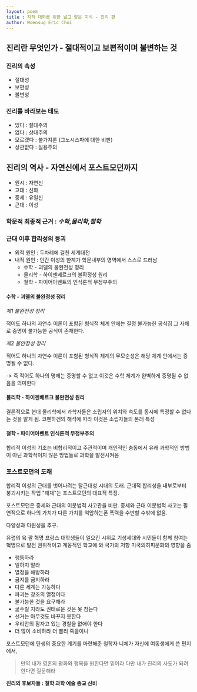 ```yaml
---
layout: poem
title : 지적 대화를 위한 넓고 얕은 지식 - 진리 편
author: Woensug Eric Choi
---
```


## 진리란 무엇인가 - 절대적이고 보편적이며 불변하는 것

### 진리의 속성
- 절대성
- 보편성
- 불변성

### 진리를 바라보는 태도
- 있다 : 절대주의
- 없다 : 상대주의
- 모르겠다 : 불가지론 (그노시스파에 대한 비판)
- 상관없다 : 실용주의


## 진리의 역사 - 자연신에서 포스트모던까지

- 원시 : 자연신
- 고대 : 신화
- 중세 : 유일신
- 근대 : 이성

### 학문적 최종적 근거 :  _수학_,_물리학_,_철학_

### 근대 이후 합리성의 붕괴

- 외적 원인 : 두차례에 걸친 세계대전
- 내적 원인 : 인간 이성의 한계가 학문내부의 영역에서 스스로 드러남
  - 수학 - 괴델의 불완전성 정리
  - 물리학 - 하이젠베르크의 불확정성 원리
  - 철학 - 파이어아벤트의 인식론적 무정부주의

#### 수학 - 괴델의 불완정성 정리

_제1 불완전성 정리_

 적어도 하나의 자연수 이론이 포함된 형식적 체계 안에는 결정 불가능한 공식집 그 자체로 증명이 불가능한 공식이 존재한다.

_제2 불안정성 정리_

 적어도 하나의 자연수 이론이 포함된 형식적 체계의 무모순성은 해당 체계 안에서는 증명될 수 없다.

-> 즉 적어도 하나의 명제는 증명할 수 없고 이것은 수학 체계가 완벽하게 증명될 수 없음을 의미한다

#### 물리학 - 하이젠베르크 불완전성 원리

 결론적으로 현대 물리학에서 과학자들은 소립자의 위치와 속도를 동시에 특정할 수 없다는 것을 알게 됨. 코펜하겐의 해석에 따라 이것은 소립자들의 본래 특성

#### 철학 - 파이어아벤트 인식론적 무정부주의

 합리적 이성의 기초는 비합리적이고 주관적이며 개인적인 충동에서 유래 과학적인 방법이 아닌 과학적이지 않은 방법들로 과학을 발전시켜옴


### 포스트모던의 도래

합리적 이성의 근대를 벗어나려는 탈근대성 시대의 도래. 근대적 합리성을 내부로부터 붕괴시키는 작업 "해체"는 포스트모던의 대표적 특징.

포스트모던은 중세와 근대의 이분법적 사고관을 비판. 중세와 근대 이분법적 사고는 필연적으로 하나의 가치가 다른 가치를 억압하는폰 폭력을 수반할 수밖에 없음.

다양성과 다원성을 추구.

유럽의 육 팔 혁명 프랑스 대학생들이 일으킨 시위로 기성세대와 시민들이 함께 참여는 혁명으로 발전 권위적이고 계몽적인 학교에 와 국가의 저항
미국의히피문화의 영향을 줌
- 행동하라
- 일하지 말라
- 열정을 해방하라
- 금지를 금지하라
- 다른 세계는 가능하다
- 파괴는 창조의 열정이다
- 불가능한 것을 요구해라
- 굶주릴 지라도 권태로운 것은 못 참는다
- 선거는 아무것도 바꾸지 못한다
- 우리안의 잠자고 있는 경찰을 없애야 한다
- 더 많이 소비하라 더 빨리 죽을이니

포스트모던에 탄생의 중요한 계기를 마련해준 철학자 니체가 자신에 여동생에게 쓴 편지에서,

> 만약 내가 영혼의 평화와 행복을 원한다면 믿어라 다만 내가 진리의 사도가 되려 한다면 질문해라


__진리의 후보자들 : 철학 과학 예술 종교 신비__
